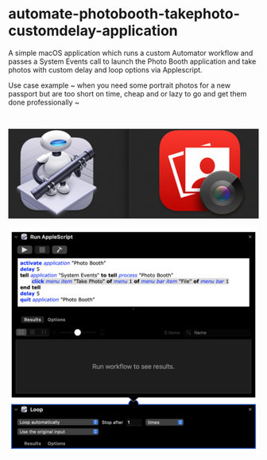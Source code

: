 # automate-photobooth-takephoto-customdelay-application
 
 
 A simple macOS application which runs a custom Automator workflow and passes a System Events call to launch the Photo Booth application and take photos with custom delay and loop options via Applescript.

Use case example ~ when you need some portrait photos for a new passport but are too short on time, cheap and or lazy to go and get them done professionally ~

 <br>
 
![image](https://raw.githubusercontent.com/cjamesni/automate-photobooth-takephoto-customdelay-application/main/AutomatePhotoBooth-TakePhoto-CustomDelay.workflow/Contents/QuickLook/automator+photobooth.png)

![image](https://raw.githubusercontent.com/cjamesni/automate-photobooth-takephoto-customdelay-application/main/AutomatePhotoBooth-TakePhoto-CustomDelay.workflow/Contents/QuickLook/Preview.png)
